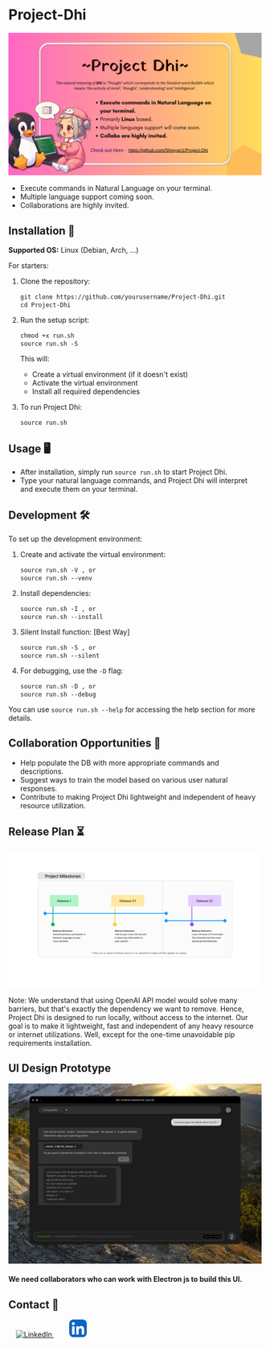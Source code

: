 # Project-Dhi

![dhi](./materials/dhi2.png)

- Execute commands in Natural Language on your terminal.
- Multiple language support coming soon.
- Collaborations are highly invited.

## Installation 💾

**Supported OS:** Linux (Debian, Arch, ...)

For starters:
1. Clone the repository:
   ```
   git clone https://github.com/yourusername/Project-Dhi.git
   cd Project-Dhi
   ```

2. Run the setup script:
   ```
   chmod +x run.sh
   source run.sh -S
   ```

   This will:
   - Create a virtual environment (if it doesn't exist)
   - Activate the virtual environment
   - Install all required dependencies

3. To run Project Dhi:
   ```
   source run.sh
   ```

## Usage 🖥️

- After installation, simply run `source run.sh` to start Project Dhi.
- Type your natural language commands, and Project Dhi will interpret and execute them on your terminal.

## Development 🛠️

To set up the development environment:

1. Create and activate the virtual environment:
   ```
   source run.sh -V , or
   source run.sh --venv
   ```

2. Install dependencies:
   ```
   source run.sh -I , or
   source run.sh --install
   ```

3. Silent Install function: [Best Way]
   ```
   source run.sh -S , or
   source run.sh --silent
   ```
3. For debugging, use the `-D` flag:
   ```
   source run.sh -D , or
   source run.sh --debug
   ```

You can use ```source run.sh --help``` for accessing the help section for more details.

## Collaboration Opportunities 🤝

- Help populate the DB with more appropriate commands and descriptions.
- Suggest ways to train the model based on various user natural responses.
- Contribute to making Project Dhi lightweight and independent of heavy resource utilization.

## Release Plan ⏳

![releaseplan](./materials/milestones.png)

Note: We understand that using OpenAI API model would solve many barriers, but that's exactly the dependency we want to remove. 
Hence, Project Dhi is designed to run locally, without access to the internet. Our goal is to make it lightweight, fast and independent of any heavy resource or internet utilizations.
Well, except for the one-time unavoidable pip requirements installation.

## UI Design Prototype

![uidesign](./materials/Dhi2.png)
#### We need collaborators who can work with Electron js to build this UI.

## Contact 📧

<a href="shreyan.github@gmail.com" style="margin: 0 15px;">
<img src="https://upload.wikimedia.org/wikipedia/commons/7/7e/Gmail_icon_%282020%29.svg" alt="LinkedIn" width="35" height="35"/>
</a>

<a href="https://www.linkedin.com/in/shreyanbasuray/" style="margin: 0 15px;">
<img src="https://github.com/tandpfun/skill-icons/blob/main/icons/LinkedIn.svg" alt="LinkedIn" width="35" height="35"/>
</a>